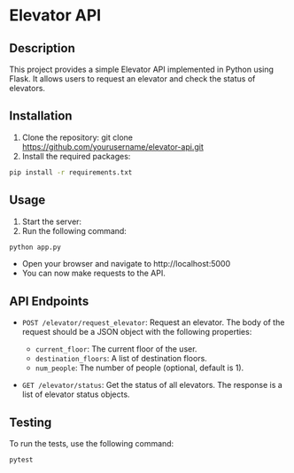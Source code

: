 # Elevator API

## Description

This project provides a simple Elevator API implemented in Python using Flask. It allows users to request an elevator and check the status of elevators.

## Installation

1. Clone the repository: git clone https://github.com/yourusername/elevator-api.git
2. Install the required packages:
```bash
pip install -r requirements.txt
```
## Usage

1. Start the server:
2. Run the following command:
```bash
python app.py
```
- Open your browser and navigate to http://localhost:5000
- You can now make requests to the API.


## API Endpoints

- `POST /elevator/request_elevator`: Request an elevator. The body of the request should be a JSON object with the following properties:
  - `current_floor`: The current floor of the user.
  - `destination_floors`: A list of destination floors.
  - `num_people`: The number of people (optional, default is 1).

- `GET /elevator/status`: Get the status of all elevators. The response is a list of elevator status objects.

## Testing

To run the tests, use the following command:
```bash
pytest
```

